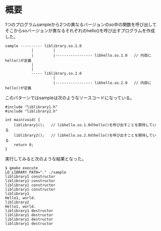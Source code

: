 # 概要
1つのプログラムsampleから2つの異なるバージョンのso中の関数を呼び出してそこからsoバージョンが異なるそれぞれのhello()を呼び出すプログラムを作成した。　
```
sample ---------- liblibrary.so.1.0
            |         |
            |         |----------------- libhello.so.1.0   // 内部にhello()が定義
            |
            |
            ----- liblibrary.so.2.0
                      |
                      |----------------- libhello.so.2.0   // 内部にhello()が定義
```

このパターンではsampleは次のようなソースコードになっている。
```
#include "liblibrary1.h"
#include "liblibrary2.h"

int main(void) {
    liblibrary1();   // libhello.so.1.0のhello()を呼び出すことを期待している
    liblibrary2();   // libhello.so.2.0のhello()を呼び出すことを期待している
    return 0;
}
```

実行してみると次のような結果となった。
```
$ gmake execute
LD_LIBRARY_PATH="." ./sample
liblibrary1 constructor
liblibrary1 constructor
liblibrary1 constructor
liblibrary1 constructor
liblibrary1
Hello1, world.
liblibrary2
Hello1, world.
liblibrary1 destructor
liblibrary1 destructor
liblibrary1 destructor
liblibrary1 destructor
```



